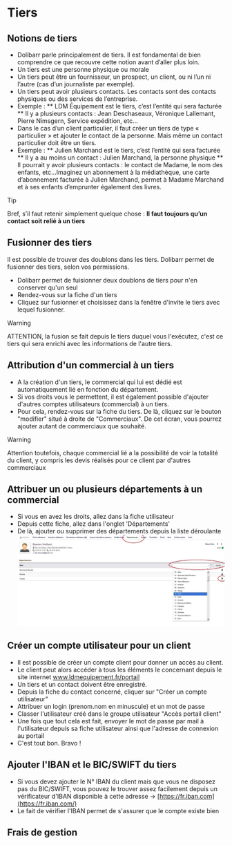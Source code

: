  # Tiers

## Notions de tiers

* Dolibarr parle principalement de tiers. Il est fondamental de bien comprendre ce que recouvre cette notion avant d’aller plus loin.
* Un tiers est une personne physique ou morale
* Un tiers peut être un fournisseur, un prospect, un client, ou ni l’un ni l’autre (cas d’un journaliste par exemple).
* Un tiers peut avoir plusieurs contacts. Les contacts sont des contacts physiques ou des services de l’entreprise.
* Exemple :
		** LDM Équipement est le tiers, c’est l’entité qui sera facturée
		** Il y a plusieurs contacts : Jean Deschaseaux, Véronique Lallemant, Pierre Nimsgern, Service expédition, etc…
* Dans le cas d’un client particulier, il faut créer un tiers de type « particulier » et ajouter le contact de la personne. Mais même un contact particulier doit être un tiers. 
* Exemple :
		** Julien Marchand est le tiers, c’est l’entité qui sera facturée
		** Il y a au moins un contact : Julien Marchand, la personne physique
		** Il pourrait y avoir plusieurs contacts : le contact de Madame, le nom des enfants, etc…Imaginez un abonnement à la médiathèque, une carte d’abonnement facturée à Julien Marchand, permet à Madame Marchand et à ses enfants d’emprunter également des livres.

> [!TIP]
> Bref, s’il faut retenir simplement quelque chose : **Il faut toujours qu’un contact soit relié à un tiers**

## Fusionner des tiers

Il est possible de trouver des doublons dans les tiers. Dolibarr permet de fusionner des tiers, selon vos permissions.
* Dolibarr permet de fuisionner deux doublons de tiers pour n'en conserver qu'un seul
* Rendez-vous sur la fiche d'un tiers
* Cliquez sur fusionner et choisissez dans la fenêtre d'invite le tiers avec lequel fusionner.

> [!WARNING]
> ATTENTION, la fusion se fait depuis le tiers duquel vous l'exécutez, c'est ce tiers qui sera enrichi avec les informations de l'autre tiers.

## Attribution d'un commercial à un tiers

* A la création d'un tiers, le commercial qui lui est dédié est automatiquement lié en fonction du département.
* Si vos droits vous le permettent, il est également possible d'ajouter d'autres comptes utilisateurs (commercial) à un tiers. 
* Pour cela, rendez-vous sur la fiche du tiers. De là, cliquez sur le bouton "modifier" situé à droite de "Commerciaux". De cet écran, vous pourrez ajouter autant de commerciaux que souhaité.

> [!WARNING]
> Attention toutefois, chaque commercial lié a la possibilité de voir la totalité du client, y compris les devis réalisés pour ce client par d'autres commerciaux

## Attribuer un ou plusieurs départements à un commercial

* Si vous en avez les droits, allez dans la fiche utilisateur
* Depuis cette fiche, allez dans l'onglet 'Départements'
* De là, ajouter ou supprimer des départements depuis la liste déroulante
![commercial_ajouter_dpt](_media/commercial_ajouter_dpt.jpg)

## Créer un compte utilisateur pour un client
* Il est possible de créer un compte client pour donner un accès au client.
* Le client peut alors accéder à tous les éléments le concernant depuis le site internet www.ldmequipement.fr/portail
* Un tiers et un contact doivent être enregistré.
* Depuis la fiche du contact concerné, cliquer sur "Créer un compte utilisateur"
* Attribuer un login (prenom.nom en minuscule) et un mot de passe
* Classer l'utilisateur créé dans le groupe utilisateur "Accès portail client"
* Une fois que tout cela est fait, envoyer le mot de passe par mail à l'utilisateur depuis sa fiche utilisateur ainsi que l'adresse de connexion au portail
* C'est tout bon. Bravo !

## Ajouter l'IBAN et le BIC/SWIFT du tiers
* Si vous devez ajouter le N° IBAN du client mais que vous ne disposez pas du BIC/SWIFT, vous pouvez le trouver assez facilement depuis un vérificateur d'IBAN disponible à cette adresse → [https://fr.iban.com](https://fr.iban.com/)
* Le fait de vérifier l'IBAN permet de s'assurer que le compte existe bien


## Frais de gestion